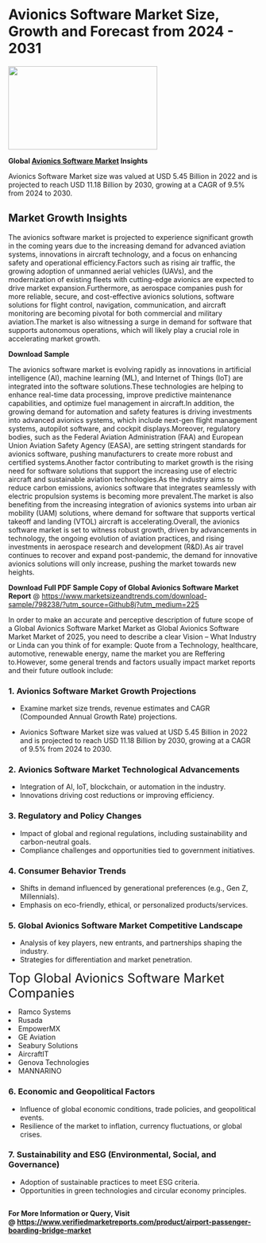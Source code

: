 <H1>Avionics Software Market Size, Growth and Forecast from 2024 - 2031</H1><img class="aligncenter size-medium wp-image-584254" src="https://thirdeyenews.in/wp-content/uploads/2024/09/Global-Market-Research-300x168.jpeg" alt="" width="300" height="168" /><p><strong>Global&nbsp;<a href="https://www.marketsizeandtrends.com/download-sample/798238/?utm_source=Github8j?utm_medium=225">Avionics Software Market</a> Insights</strong></p><p>Avionics Software Market size was valued at USD 5.45 Billion in 2022 and is projected to reach USD 11.18 Billion by 2030, growing at a CAGR of 9.5% from 2024 to 2030.</p><p><h2>Market Growth Insights</h2> <p>The avionics software market is projected to experience significant growth in the coming years due to the increasing demand for advanced aviation systems, innovations in aircraft technology, and a focus on enhancing safety and operational efficiency.Factors such as rising air traffic, the growing adoption of unmanned aerial vehicles (UAVs), and the modernization of existing fleets with cutting-edge avionics are expected to drive market expansion.Furthermore, as aerospace companies push for more reliable, secure, and cost-effective avionics solutions, software solutions for flight control, navigation, communication, and aircraft monitoring are becoming pivotal for both commercial and military aviation.The market is also witnessing a surge in demand for software that supports autonomous operations, which will likely play a crucial role in accelerating market growth.</p> <p><strong>Download Sample</strong></p> <p>The avionics software market is evolving rapidly as innovations in artificial intelligence (AI), machine learning (ML), and Internet of Things (IoT) are integrated into the software solutions.These technologies are helping to enhance real-time data processing, improve predictive maintenance capabilities, and optimize fuel management in aircraft.In addition, the growing demand for automation and safety features is driving investments into advanced avionics systems, which include next-gen flight management systems, autopilot software, and cockpit displays.Moreover, regulatory bodies, such as the Federal Aviation Administration (FAA) and European Union Aviation Safety Agency (EASA), are setting stringent standards for avionics software, pushing manufacturers to create more robust and certified systems.Another factor contributing to market growth is the rising need for software solutions that support the increasing use of electric aircraft and sustainable aviation technologies.As the industry aims to reduce carbon emissions, avionics software that integrates seamlessly with electric propulsion systems is becoming more prevalent.The market is also benefiting from the increasing integration of avionics systems into urban air mobility (UAM) solutions, where demand for software that supports vertical takeoff and landing (VTOL) aircraft is accelerating.Overall, the avionics software market is set to witness robust growth, driven by advancements in technology, the ongoing evolution of aviation practices, and rising investments in aerospace research and development (R&D).As air travel continues to recover and expand post-pandemic, the demand for innovative avionics solutions will only increase, pushing the market towards new heights.</p> <p><span class=""><strong>Download Full PDF Sample Copy of Global Avionics Software Market Report</strong> @ <a href="https://www.marketsizeandtrends.com/download-sample/798238/?utm_source=Github8j?utm_medium=225" target="_blank">https://www.marketsizeandtrends.com/download-sample/798238/?utm_source=Github8j?utm_medium=225</a></span></p><p>In order to make an accurate and perceptive description of future scope of a Global&nbsp;Avionics Software Market Market as Global&nbsp;Avionics Software Market Market of 2025, you need to describe a clear Vision &ndash; What Industry or Linda can you think of for example: Quote from a Technology, healthcare, automotive, renewable energy, name the market you are Reffering to.However, some general trends and factors usually impact market reports and their future outlook include:</p><h3>1.&nbsp;<strong>Avionics Software Market Growth Projections</strong></h3><ul><li>Examine market size trends, revenue estimates and CAGR (Compounded Annual Growth Rate) projections.</li><li><p>Avionics Software Market size was valued at USD 5.45 Billion in 2022 and is projected to reach USD 11.18 Billion by 2030, growing at a CAGR of 9.5% from 2024 to 2030.</p></li></ul><h3>2.&nbsp;<strong>Avionics Software Market Technological Advancements</strong></h3><ul><li>Integration of AI, IoT, blockchain, or automation in the industry.</li><li>Innovations driving cost reductions or improving efficiency.</li></ul><h3>3.&nbsp;<strong>Regulatory and Policy Changes</strong></h3><ul><li>Impact of global and regional regulations, including sustainability and carbon-neutral goals.</li><li>Compliance challenges and opportunities tied to government initiatives.</li></ul><h3>4.&nbsp;<strong>Consumer Behavior Trends</strong></h3><ul><li>Shifts in demand influenced by generational preferences (e.g., Gen Z, Millennials).</li><li>Emphasis on eco-friendly, ethical, or personalized products/services.</li></ul><h3>5.&nbsp;<strong>Global Avionics Software Market Competitive Landscape</strong></h3><ul><li>Analysis of key players, new entrants, and partnerships shaping the industry.</li><li>Strategies for differentiation and market penetration.</li></ul><p data-pm-slice="1 1 []"><span style="color: inherit; font-family: inherit; font-size: 25px;">Top Global Avionics Software Market Companies</span></p><div class="" data-test-id=""><p><li>Ramco Systems</li><li> Rusada</li><li> EmpowerMX</li><li> GE Aviation</li><li> Seabury Solutions</li><li> AircraftIT</li><li> Genova Technologies</li><li> MANNARINO</li></p></div><h3>6.&nbsp;<strong>Economic and Geopolitical Factors</strong></h3><ul><li>Influence of global economic conditions, trade policies, and geopolitical events.</li><li>Resilience of the market to inflation, currency fluctuations, or global crises.</li></ul><h3>7.&nbsp;<strong>Sustainability and ESG (Environmental, Social, and Governance)</strong></h3><ul><li>Adoption of sustainable practices to meet ESG criteria.</li><li>Opportunities in green technologies and circular economy principles.</li></ul><h2><strong style="font-size: 14px;">For More Information or Query, Visit @&nbsp;</strong><a style="background-color: #ffffff; font-size: 14px;" href="https://www.marketsizeandtrends.com/report/avionics-software-market/" target="_blank">https://www.verifiedmarketreports.com/product/airport-passenger-boarding-bridge-market</a></h2>